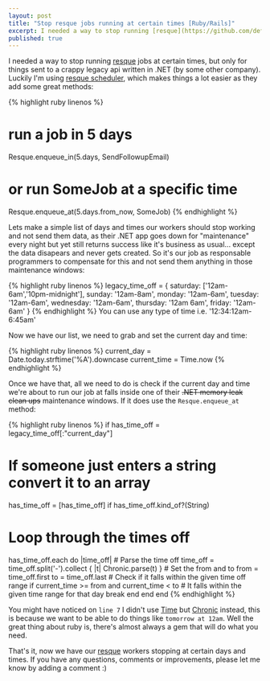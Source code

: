 ```yaml
---
layout: post
title: "Stop resque jobs running at certain times [Ruby/Rails]"
excerpt: I needed a way to stop running [resque](https://github.com/defunkt/resque) jobs at certain times, but only for things sent to a crappy legacy api written in .NET (by some other company).
published: true
---
```


I needed a way to stop running [resque](https://github.com/defunkt/resque) jobs at certain times, but only for things sent to a crappy legacy
api written in .NET (by some other company). Luckily I'm using [resque scheduler](https://github.com/bvandenbos/resque-scheduler),
which makes things a lot easier as they add some great methods:

{% highlight ruby linenos %}
# run a job in 5 days
Resque.enqueue_in(5.days, SendFollowupEmail)
# or run SomeJob at a specific time
Resque.enqueue_at(5.days.from_now, SomeJob)
{% endhighlight %}

Lets make a simple list of days and times our workers should stop working and not send them data, as their .NET app goes down for "maintenance" every night but yet still returns success like it's business as usual...
except the data disapears and never gets created.  So it's our job as responsable programmers to compensate for this and not send them anything in those maintenance windows:

{% highlight ruby linenos %}
legacy_time_off = {
  saturday:  ['12am-6am','10pm-midnight'],
  sunday:    '12am-8am',
  monday:    '12am-6am',
  tuesday:   '12am-6am',
  wednesday: '12am-6am',
  thursday:  '12am 6am',
  friday:    '12am-6am'
}
{% endhighlight %}
<span class='small'>You can use any type of time i.e. '12:34:12am-6:45am'</span>

Now we have our list, we need to grab and set the current day and time:

{% highlight ruby linenos %}
current_day  = Date.today.strftime('%A').downcase
current_time = Time.now
{% endhighlight %}

Once we have that, all we need to do is check if the current day and time we're about to run our job at falls inside one
of their <s>.NET memory leak clean ups</s> maintenance windows.  If it does use the `Resque.enqueue_at` method:

{% highlight ruby linenos %}
if has_time_off = legacy_time_off[:"current_day"]
  # If someone just enters a string convert it to an array
  has_time_off = [has_time_off] if has_time_off.kind_of?(String)
  # Loop through the times off
  has_time_off.each do |time_off|
    # Parse the time off
    time_off = time_off.split('-').collect { |t| Chronic.parse(t) }
    # Set the from and to
    from = time_off.first
    to   = time_off.last
    # Check if it falls within the given time off range
    if current_time >= from and current_time < to
      # It falls within the given time range for that day
      break
    end
  end
end
{% endhighlight %}

You might have noticed on `line 7` I didn't use [Time](http://ruby-doc.org/core-1.9.3/Time.html) but
[Chronic](https://github.com/mojombo/chronic) instead, this is because we want to be able to do things like `tomorrow at 12am`.  Well the great thing about ruby is,
there's almost always a gem that will do what you need.

That's it, now we have our [resque](https://github.com/defunkt/resque) workers stopping at certain days and times.
If you have any questions, comments or improvements, please let me know by adding a comment :)